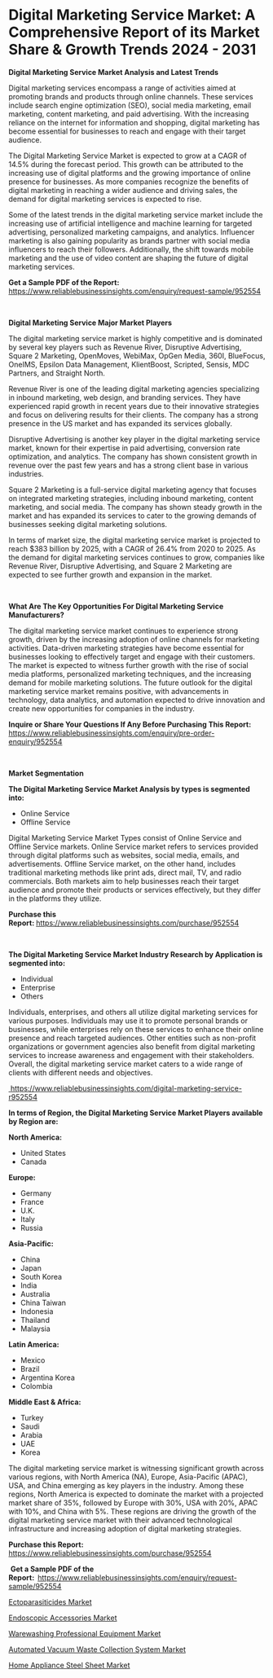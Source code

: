 <p><h1>Digital Marketing Service Market: A Comprehensive Report of its Market Share & Growth Trends 2024 - 2031</h1></p><p><strong>Digital Marketing Service Market Analysis and Latest Trends</strong></p>
<p><p>Digital marketing services encompass a range of activities aimed at promoting brands and products through online channels. These services include search engine optimization (SEO), social media marketing, email marketing, content marketing, and paid advertising. With the increasing reliance on the internet for information and shopping, digital marketing has become essential for businesses to reach and engage with their target audience.</p><p>The Digital Marketing Service Market is expected to grow at a CAGR of 14.5% during the forecast period. This growth can be attributed to the increasing use of digital platforms and the growing importance of online presence for businesses. As more companies recognize the benefits of digital marketing in reaching a wider audience and driving sales, the demand for digital marketing services is expected to rise.</p><p>Some of the latest trends in the digital marketing service market include the increasing use of artificial intelligence and machine learning for targeted advertising, personalized marketing campaigns, and analytics. Influencer marketing is also gaining popularity as brands partner with social media influencers to reach their followers. Additionally, the shift towards mobile marketing and the use of video content are shaping the future of digital marketing services.</p></p>
<p><strong>Get a Sample PDF of the Report:&nbsp;</strong> <a href="https://www.reliablebusinessinsights.com/enquiry/request-sample/952554">https://www.reliablebusinessinsights.com/enquiry/request-sample/952554</a></p>
<p>&nbsp;</p>
<p><strong>Digital Marketing Service Major Market Players</strong></p>
<p><p>The digital marketing service market is highly competitive and is dominated by several key players such as Revenue River, Disruptive Advertising, Square 2 Marketing, OpenMoves, WebiMax, OpGen Media, 360I, BlueFocus, OneIMS, Epsilon Data Management, KlientBoost, Scripted, Sensis, MDC Partners, and Straight North.</p><p>Revenue River is one of the leading digital marketing agencies specializing in inbound marketing, web design, and branding services. They have experienced rapid growth in recent years due to their innovative strategies and focus on delivering results for their clients. The company has a strong presence in the US market and has expanded its services globally.</p><p>Disruptive Advertising is another key player in the digital marketing service market, known for their expertise in paid advertising, conversion rate optimization, and analytics. The company has shown consistent growth in revenue over the past few years and has a strong client base in various industries.</p><p>Square 2 Marketing is a full-service digital marketing agency that focuses on integrated marketing strategies, including inbound marketing, content marketing, and social media. The company has shown steady growth in the market and has expanded its services to cater to the growing demands of businesses seeking digital marketing solutions.</p><p>In terms of market size, the digital marketing service market is projected to reach $383 billion by 2025, with a CAGR of 26.4% from 2020 to 2025. As the demand for digital marketing services continues to grow, companies like Revenue River, Disruptive Advertising, and Square 2 Marketing are expected to see further growth and expansion in the market.</p></p>
<p>&nbsp;</p>
<p><strong>What Are The Key Opportunities For Digital Marketing Service Manufacturers?</strong></p>
<p><p>The digital marketing service market continues to experience strong growth, driven by the increasing adoption of online channels for marketing activities. Data-driven marketing strategies have become essential for businesses looking to effectively target and engage with their customers. The market is expected to witness further growth with the rise of social media platforms, personalized marketing techniques, and the increasing demand for mobile marketing solutions. The future outlook for the digital marketing service market remains positive, with advancements in technology, data analytics, and automation expected to drive innovation and create new opportunities for companies in the industry.</p></p>
<p><strong>Inquire or Share Your Questions If Any Before Purchasing This Report:</strong> <a href="https://www.reliablebusinessinsights.com/enquiry/pre-order-enquiry/952554">https://www.reliablebusinessinsights.com/enquiry/pre-order-enquiry/952554</a></p>
<p>&nbsp;</p>
<p><strong>Market Segmentation</strong></p>
<p><strong>The Digital Marketing Service Market Analysis by types is segmented into:</strong></p>
<p><ul><li>Online Service</li><li>Offline Service</li></ul></p>
<p><p>Digital Marketing Service Market Types consist of Online Service and Offline Service markets. Online Service market refers to services provided through digital platforms such as websites, social media, emails, and advertisements. Offline Service market, on the other hand, includes traditional marketing methods like print ads, direct mail, TV, and radio commercials. Both markets aim to help businesses reach their target audience and promote their products or services effectively, but they differ in the platforms they utilize.</p></p>
<p><strong>Purchase this Report:&nbsp;</strong><a href="https://www.reliablebusinessinsights.com/purchase/952554">https://www.reliablebusinessinsights.com/purchase/952554</a></p>
<p>&nbsp;</p>
<p><strong>The Digital Marketing Service Market Industry Research by Application is segmented into:</strong></p>
<p><ul><li>Individual</li><li>Enterprise</li><li>Others</li></ul></p>
<p><p>Individuals, enterprises, and others all utilize digital marketing services for various purposes. Individuals may use it to promote personal brands or businesses, while enterprises rely on these services to enhance their online presence and reach targeted audiences. Other entities such as non-profit organizations or government agencies also benefit from digital marketing services to increase awareness and engagement with their stakeholders. Overall, the digital marketing service market caters to a wide range of clients with different needs and objectives.</p></p>
<p><a href="https://www.reliablebusinessinsights.com/digital-marketing-service-r952554">&nbsp;https://www.reliablebusinessinsights.com/digital-marketing-service-r952554</a></p>
<p><strong>In terms of Region, the Digital Marketing Service Market Players available by Region are:</strong></p>
<p>
    <p> <strong> North America: </strong>
        <ul>
            <li>United States</li>
            <li>Canada</li>
        </ul>
        </p> 
    <p> <strong> Europe: </strong>
        <ul>
            <li>Germany</li>
            <li>France</li>
            <li>U.K.</li>
            <li>Italy</li>
            <li>Russia</li>
        </ul>
        </p> 
    <p> <strong> Asia-Pacific: </strong>
        <ul>
            <li>China</li>
            <li>Japan</li>
            <li>South Korea</li>
            <li>India</li>
            <li>Australia</li>
            <li>China Taiwan</li>
            <li>Indonesia</li>
            <li>Thailand</li>
            <li>Malaysia</li>
        </ul>
        </p> 
    <p> <strong> Latin America: </strong>
        <ul>
            <li>Mexico</li>
            <li>Brazil</li>
            <li>Argentina Korea</li>
            <li>Colombia</li>
        </ul>
        </p> 
    <p> <strong> Middle East & Africa: </strong>
        <ul>
            <li>Turkey</li>
            <li>Saudi</li>
            <li>Arabia</li>
            <li>UAE</li>
            <li>Korea</li>
        </ul>
    </p>
    </p>
<p><p>The digital marketing service market is witnessing significant growth across various regions, with North America (NA), Europe, Asia-Pacific (APAC), USA, and China emerging as key players in the industry. Among these regions, North America is expected to dominate the market with a projected market share of 35%, followed by Europe with 30%, USA with 20%, APAC with 10%, and China with 5%. These regions are driving the growth of the digital marketing service market with their advanced technological infrastructure and increasing adoption of digital marketing strategies.</p></p>
<p><strong>Purchase this Report: </strong><a href="https://www.reliablebusinessinsights.com/purchase/952554">https://www.reliablebusinessinsights.com/purchase/952554</a></p>
<p>&nbsp;<strong>Get a Sample PDF of the Report:&nbsp;&nbsp;</strong><a href="https://www.reliablebusinessinsights.com/enquiry/request-sample/952554">https://www.reliablebusinessinsights.com/enquiry/request-sample/952554</a></p>
<p><strong></strong></p>
<p><p><a href="https://github.com/Raeloodard576457/Market-Research-Report-List-1/blob/main/ectoparasiticides-market.md">Ectoparasiticides Market</a></p><p><a href="https://github.com/LiamKanenood/Market-Research-Report-List-1/blob/main/endoscopic-accessories-market.md">Endoscopic Accessories Market</a></p><p><a href="https://medium.com/@cukilcantik89/insights-into-the-warewashing-professional-equipment-industry-market-financial-status-market-e484e45b0d0d">Warewashing Professional Equipment Market</a></p><p><a href="https://medium.com/@fredyyunianto_89084/automated-vacuum-waste-collection-system-market-global-market-insights-and-sales-trends-2024-to-c6ec3d748a2c">Automated Vacuum Waste Collection System Market</a></p><p><a href="https://www.linkedin.com/pulse/home-appliance-steel-sheet-market-research-report-includes-ymcpe?trackingId=bk7Pz%2BlbQ5Gxb2%2B5H%2F09TA%3D%3D">Home Appliance Steel Sheet Market</a></p></p>